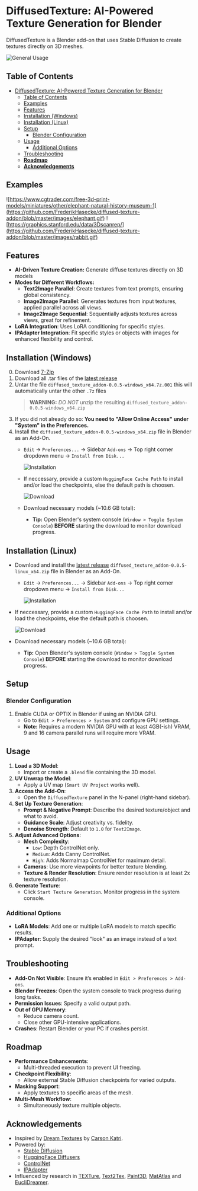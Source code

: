 # DiffusedTexture: AI-Powered Texture Generation for Blender

DiffusedTexture is a Blender add-on that uses Stable Diffusion to create textures directly on 3D meshes. 

![General Usage](https://github.com/FrederikHasecke/diffused-texture-addon/blob/master/images/usage.gif)

## Table of Contents
- [DiffusedTexture: AI-Powered Texture Generation for Blender](#diffusedtexture-ai-powered-texture-generation-for-blender)
  - [Table of Contents](#table-of-contents)
  - [Examples](#examples)
  - [Features](#features)
  - [Installation (Windows)](#installation-windows)
  - [Installation (Linux)](#installation-linux)
  - [Setup](#setup)
    - [Blender Configuration](#blender-configuration)
  - [Usage](#usage)
    - [Additional Options](#additional-options)
  - [Troubleshooting](#troubleshooting)
  - [**Roadmap**](#roadmap)
  - [**Acknowledgements**](#acknowledgements)

## Examples
![https://www.cgtrader.com/free-3d-print-models/miniatures/other/elephant-natural-history-museum-1](https://github.com/FrederikHasecke/diffused-texture-addon/blob/master/images/elephant.gif)
![https://graphics.stanford.edu/data/3Dscanrep/](https://github.com/FrederikHasecke/diffused-texture-addon/blob/master/images/rabbit.gif)


## Features
- **AI-Driven Texture Creation:** Generate diffuse textures directly on 3D models
- **Modes for Different Workflows:**
  - **Text2Image Parallel**: Create textures from text prompts, ensuring global consistency.
  - **Image2Image Parallel**: Generates textures from input textures, applied parallel across all views.
  - **Image2Image Sequential**: Sequentially adjusts textures across views, great for refinement.
- **LoRA Integration**: Uses LoRA conditioning for specific styles.
- **IPAdapter Integration**: Fit specific styles or objects with images for enhanced flexibility and control.

## Installation (Windows)
0. Download [7-Zip](https://7-zip.de/download.html) 
1. Download all .tar files of the [latest release](https://github.com/FrederikHasecke/diffused-texture-addon/releases/latest)
2. Untar the file `diffused_texture_addon-0.0.5-windows_x64.7z.001` this will automatically untar the other `.7z` files
    >**WARNING:**    _DO NOT_ unzip the resulting `diffused_texture_addon-0.0.5-windows_x64.zip`
3. If you did not already do so: **__You need to "Allow Online Access" under "System" in the Preferences.__**
4. Install the `diffused_texture_addon-0.0.5-windows_x64.zip` file in Blender as an Add-On.
    -  `Edit` -> `Preferences...` -> Sidebar `Add-ons` -> Top right corner dropdown menu -> `Install from Disk...`
    
        ![Installatíon](https://github.com/FrederikHasecke/diffused-texture-addon/blob/master/images/install.png)
    - If neccessary, provide a custom `HuggingFace Cache Path` to install and/or load the checkpoints, else the default path is choosen.

        ![Download](https://github.com/FrederikHasecke/diffused-texture-addon/blob/master/images/download.png)
    - Download necessary models (~10.6 GB total):
      - **Tip:** Open Blender's system console (`Window > Toggle System Console`) __BEFORE__ starting the download to monitor download progress.

## Installation (Linux)
- Download and install the [latest release](https://github.com/FrederikHasecke/diffused-texture-addon/releases/latest) `diffused_texture_addon-0.0.5-linux_x64.zip` file in Blender as an Add-On.

  - `Edit` -> `Preferences...` -> Sidebar `Add-ons` -> Top right corner dropdown menu -> `Install from Disk...`

    ![Installatíon](https://github.com/FrederikHasecke/diffused-texture-addon/blob/master/images/install.png)

- If neccessary, provide a custom `HuggingFace Cache Path` to install and/or load the checkpoints, else the default path is choosen.

  ![Download](https://github.com/FrederikHasecke/diffused-texture-addon/blob/master/images/download.png)

- Download necessary models (~10.6 GB total):

  - **Tip:** Open Blender's system console (`Window > Toggle System Console`) __BEFORE__ starting the download to monitor download progress.

## Setup
### Blender Configuration
1. Enable CUDA or OPTIX in Blender if using an NVIDIA GPU.
     - Go to `Edit > Preferences > System` and configure GPU settings.
     - **Note:** Requires a modern NVIDIA GPU with at least 4GB(-ish) VRAM, 9 and 16 camera parallel runs will require more VRAM.

## Usage

1. **Load a 3D Model**:
   - Import or create a `.blend` file containing the 3D model.
2. **UV Unwrap the Model**:
   - Apply a UV map (`Smart UV Project` works well).
3. **Access the Add-On**:
   - Open the `DiffusedTexture` panel in the N-panel (right-hand sidebar).
4. **Set Up Texture Generation**:
   - **Prompt & Negative Prompt**: Describe the desired texture/object and what to avoid.
   - **Guidance Scale**: Adjust creativity vs. fidelity.
   - **Denoise Strength**: Default to `1.0` for `Text2Image`.
5. **Adjust Advanced Options**:
   - **Mesh Complexity**:
     - `Low`: Depth ControlNet only.
     - `Medium`: Adds Canny ControlNet.
     - `High`: Adds Normalmap ControlNet for maximum detail.
   - **Cameras**: Use more viewpoints for better texture blending.
   - **Texture & Render Resolution**: Ensure render resolution is at least 2x texture resolution.
6. **Generate Texture**:
   - Click `Start Texture Generation`. Monitor progress in the system console.


### Additional Options
- **LoRA Models**: Add one or multiple LoRA models to match specific results.
- **IPAdapter**: Supply the desired "look" as an image instead of a text prompt.

## Troubleshooting
- **Add-On Not Visible**: Ensure it’s enabled in `Edit > Preferences > Add-ons`.
- **Blender Freezes**: Open the system console to track progress during long tasks.
- **Permission Issues**: Specify a valid output path.
- **Out of GPU Memory**:
  - Reduce camera count.
  - Close other GPU-intensive applications.
- **Crashes**: Restart Blender or your PC if crashes persist.

## **Roadmap**
- **Performance Enhancements**:
  - Multi-threaded execution to prevent UI freezing.
- **Checkpoint Flexibility**:
  - Allow external Stable Diffusion checkpoints for varied outputs.
- **Masking Support**:
  - Apply textures to specific areas of the mesh.
- **Multi-Mesh Workflow**:
  - Simultaneously texture multiple objects.

## **Acknowledgements**
- Inspired by [Dream Textures](https://github.com/carson-katri/dream-textures) by [Carson Katri](https://github.com/carson-katri).
- Powered by:
  - [Stable Diffusion](https://arxiv.org/pdf/2112.10752)
  - [HuggingFace Diffusers](https://huggingface.co/docs/diffusers/index)
  - [ControlNet](https://arxiv.org/pdf/2302.05543)
  - [IPAdapter](https://arxiv.org/pdf/2308.06721)
- Influenced by research in [TEXTure](https://arxiv.org/pdf/2302.01721), [Text2Tex](https://arxiv.org/pdf/2303.11396), [Paint3D](https://arxiv.org/pdf/2312.13913), [MatAtlas](https://arxiv.org/pdf/2404.02899) and [EucliDreamer](https://arxiv.org/pdf/2404.10279).
